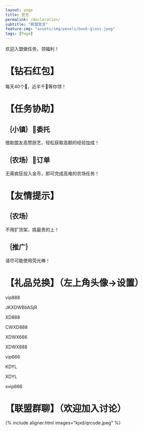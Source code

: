 ```yaml
---
layout: page
title: 宣言
permalink: /declaration/
subtitle: "联盟宣言"
feature-img: "assets/img/pexels/book-glass.jpeg"
tags: [Page]
---
```


欢迎入盟做任务，领福利！
# 【钻石红包】
每天40个🧧，近半千💎等你领！

# 【任务协助】
## ｛小镇｝👑委托
借助盟友高赞厨艺，轻松获取高额的经验加成！
## ｛农场｝🐝订单
无需疯狂投入金币，即可完成高难的农场任务！

# 【友情提示】
## ｛农场｝
不用扩货架，挑最贵的上！
## ｛推广｝
请尽可能使用荧光棒！

# 【礼品兑换】（左上角头像->设置）
vip888

JKXDWBbASjR

XD888

CWXD888

XDWX666

XDWX888

vip666

KDYL

XDYL

svip666

# 【联盟群聊】（欢迎加入讨论）
{% include aligner.html images="kjxd/qrcode.jpeg" %}
